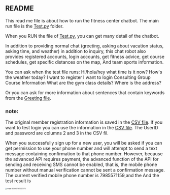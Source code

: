 ## README

This read me file is about how to run the fitness center chatbot.
The main run file is the [Test.py](https://github.coventry.ac.uk/liaoy19/fitnessCenterChatBot/blob/master/project/liaoy19/Test.py) folder.

When you RUN the file of [Test.py](https://github.coventry.ac.uk/liaoy19/fitnessCenterChatBot/blob/master/project/liaoy19/Test.py), you can get many detail of the chatbot.

In addition to providing normal chat (greeting, asking about vacation status, asking time, and weather) in addition to inquiry, this chat robot also provides registered accounts, login accounts, get fitness advice, get course schedules, get specific distances on the map, And team sports information.

You can ask when the test file runs:
Hi/hola/hey
what time is it now?
How's the weather today?
I want to register
I want to login
Consulting Group Course Information
What are the gym class details?
Where is the address?

Or you can ask for more information about sentences that contain keywords from the [Greeting file](https://github.coventry.ac.uk/liaoy19/fitnessCenterChatBot/blob/master/project/liaoy19/Greeting.py).

### note:

The original member registration information is saved in the  [CSV file](https://github.coventry.ac.uk/liaoy19/fitnessCenterChatBot/blob/master/project/liaoy19/marks_test.csv). If you want to test login you can use the information in the [CSV file](https://github.coventry.ac.uk/liaoy19/fitnessCenterChatBot/blob/master/project/liaoy19/marks_test.csv). The UserID and password are columns 2 and 3 in the CSV fil.

When you successfully sign up for a new user, you will be asked if you can get permission to use your phone number and will attempt to send a text message containing confirmation to that phone number. However, because the advanced API requires payment, the advanced function of the API for sending and receiving SMS cannot be enabled, that is, the mobile phone number without manual verification cannot be sent a confirmation message. The current verified mobile phone number is 7985571159,and the And the test result is

<img src="/Users/liaoyan/Library/Application Support/typora-user-images/image-20200319173213715.png" alt="image-20200319173213715" style="zoom:33%;" />

